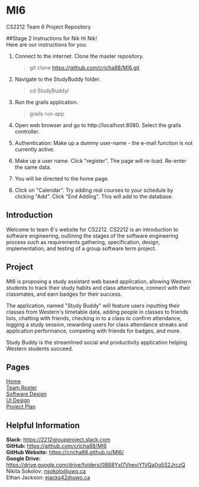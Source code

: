 # MI6
CS2212 Team 6 Project Repository

##Stage 2 Instructions for Nik
Hi Nik!  
Here are our instructions for you:  
1. Connect to the internet. Clone the master repository.

	> git clone https://github.com/cricha88/MI6.git  
2. Navigate to the StudyBuddy folder.    

	> cd StudyBuddy/      
3. Run the grails application.  

	> grails run-app    
4. Open web browser and go to http://localhost:8080. Select the grails controller.    
5. Authentication: Make up a dummy user-name - the e-mail function is not currently active.  
6. Make up a user name. Click "register". The page will re-load. Re-enter the same data.    
7. You will be directed to the home page.
8. Click on "Calendar". Try adding real courses to your schedule by clicking "Add". Click "End Adding". This will add to the database.


## Introduction
Welcome to team 6's website for CS2212. CS2212 is an introduction to software engineering, outlining the stages of the software engineering process such as requirements gathering, specification, design, implementation, and testing of a group software term project.  

## Project
MI6 is proposing a study assistant web based application, allowing Western students to track their study habits and class attentance, connect with their classmates, and earn badges for their success.

The application, named "Study Buddy" will feature users inputting their classes from Western's timetable data, adding people in classes to friends lists, chatting with friends, checking in to a class to confirm attendance, logging a study session, rewarding users for class attendance streaks and application performance, competing with friends for badges, and more.  

Study Buddy is the streamlined social and productivity application helping Western students succeed.

## Pages

[Home](README.md)  
[Team Roster](TEAMROSTER.md)  
[Software Design](SOFTWAREDESIGN.md)  
[UI Design](UIDESIGN.md)  
[Project Plan](PROJECTPLAN.md) 


## Helpful Information

**Slack:** <https://2212groupproject.slack.com>  
**GitHub:** <https://github.com/cricha88/MI6>  
**GitHub Website:** <https://cricha88.github.io/MI6/>  
**Google Drive:** <https://drive.google.com/drive/folders/0B88Yxl7VheviY1VQa0g5S2JrczQ>  
Nikita Sokolov: <nsokolo@uwo.ca>  
Ethan Jackson: <ejacks42@uwo.ca>  

